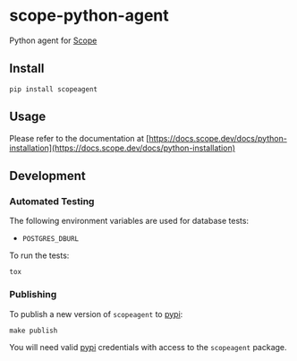 # scope-python-agent

Python agent for [Scope](https://scope.dev)


## Install

    pip install scopeagent


## Usage

Please refer to the documentation at [https://docs.scope.dev/docs/python-installation](https://docs.scope.dev/docs/python-installation)


## Development

### Automated Testing

The following environment variables are used for database tests:

* `POSTGRES_DBURL`

To run the tests:

    tox

### Publishing

To publish a new version of `scopeagent` to [pypi](https://pypi.org/):

    make publish

You will need valid [pypi](https://pypi.org/) credentials with access to the `scopeagent` package.
